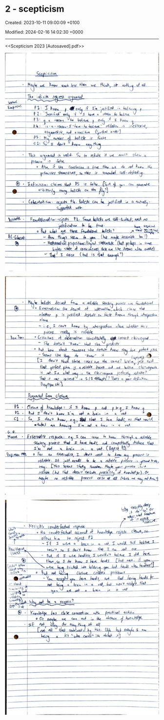 # 2 - scepticism

Created: 2023-10-11 09:00:09 +0100

Modified: 2024-02-16 14:02:30 +0000

---

<<Scepticism 2023 [Autosaved].pdf>>



![](../../media/Year-1-General-2---scepticism-image1.jpeg)



![](../../media/Year-1-General-2---scepticism-image2.jpeg)



![](../../media/Year-1-General-2---scepticism-image3.jpeg)





